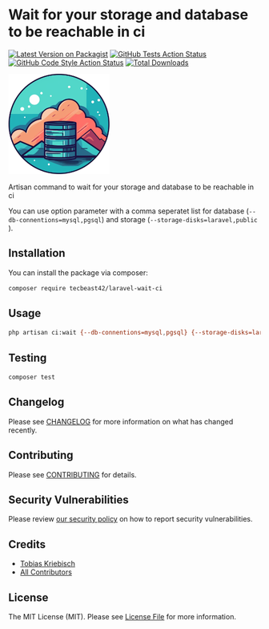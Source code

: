 # Wait for your storage and database to be reachable in ci

[![Latest Version on Packagist](https://img.shields.io/packagist/v/tecbeast42/laravel-wait-ci.svg?style=flat-square)](https://packagist.org/packages/tecbeast42/laravel-wait-ci)
[![GitHub Tests Action Status](https://img.shields.io/github/actions/workflow/status/tecbeast42/laravel-wait-ci/run-tests.yml?branch=main&label=tests&style=flat-square)](https://github.com/tecbeast42/laravel-wait-ci/actions?query=workflow%3Arun-tests+branch%3Amain)
[![GitHub Code Style Action Status](https://img.shields.io/github/actions/workflow/status/tecbeast42/laravel-wait-ci/fix-php-code-style-issues.yml?branch=main&label=code%20style&style=flat-square)](https://github.com/tecbeast42/laravel-wait-ci/actions?query=workflow%3A"Fix+PHP+code+style+issues"+branch%3Amain)
[![Total Downloads](https://img.shields.io/packagist/dt/tecbeast42/laravel-wait-ci.svg?style=flat-square)](https://packagist.org/packages/tecbeast42/laravel-wait-ci)

<img src="./logo-laravel-wait-ci.png" alt="Logo laravel wait ci" height="200">

Artisan command to wait for your storage and database to be reachable in ci

You can use option parameter with a comma seperatet list for database (`--db-connentions=mysql,pgsql`) and storage (`--storage-disks=laravel,public` ).

## Installation

You can install the package via composer:

```bash
composer require tecbeast42/laravel-wait-ci
```

## Usage

```bash
php artisan ci:wait {--db-connentions=mysql,pgsql} {--storage-disks=laravel,public}
```

## Testing

```bash
composer test
```

## Changelog

Please see [CHANGELOG](CHANGELOG.md) for more information on what has changed recently.

## Contributing

Please see [CONTRIBUTING](CONTRIBUTING.md) for details.

## Security Vulnerabilities

Please review [our security policy](../../security/policy) on how to report security vulnerabilities.

## Credits

- [Tobias Kriebisch](https://github.com/tecbeast42)
- [All Contributors](../../contributors)

## License

The MIT License (MIT). Please see [License File](LICENSE.md) for more information.
